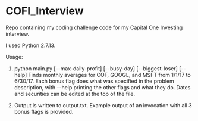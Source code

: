 # COFI_Interview
Repo containing my coding challenge code for my Capital One Investing interview.

I used Python 2.7.13.

Usage:
1) python main.py [--max-daily-profit] [--busy-day] [--biggest-loser] [--help]
Finds monthly averages for COF, GOOGL, and MSFT from 1/1/17 to 6/30/17. Each bonus flag does what was specified in the problem description, with --help printing the other flags and what they do. Dates and securities can be edited at the top of the file.

2) Output is written to output.txt. Example output of an invocation with all 3 bonus flags is provided.
